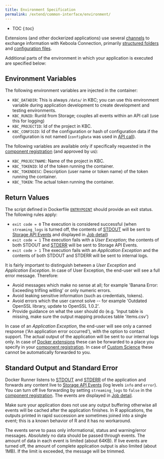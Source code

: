 ```yaml
---
title: Environment Specification
permalink: /extend/common-interface/environment/
---
```


* TOC
{:toc}

Extensions (and other dockerized applications) use several [channels](/extend/common-interface/) to exchange information with Keboola Connection,
primarily [structured folders](/extend/common-interface/) and [configuration files](/extend/common-interface/config-file/).

Additional parts of the environment in which your application is executed are specified below:

## Environment Variables

The following environment variables are injected in the container:

 - `KBC_DATADIR`: This is always `/data/` in KBC; you can use this environment variable during application
 development to create development and testing environments.
 - `KBC_RUNID`: RunId from Storage; couples all events within an API call (use this for logging)
 - `KBC_PROJECTID`: Id of the project in KBC.
 - `KBC_CONFIGID`: Id of the configuration or hash of configuration data if the configuration
 is not named (`configData` was used in
 [API call](http://docs.kebooladocker.apiary.io/#reference/run/create-a-job/create-a-run-job)).

 The following variables are available only if specifically requested in the [component registration](/extend/registration/)
 (and approved by us):

 - `KBC_PROJECTNAME`: Name of the project in KBC.
 - `KBC_TOKENID`: Id of the token running the container.
 - `KBC_TOKENDESC`: Description (user name or token name) of the token running the container.
 - `KBC_TOKEN`: The actual token running the container.

## Return Values

The script defined in Dockerfile [`ENTRYPOINT`](/extend/docker/tutorial/howto/) should provide an exit status. The
following rules apply:

- `exit code = 0`  The execution is considered successful (when `streaming_logs` is turned off, the contents
of [STDOUT](https://en.wikipedia.org/wiki/Standard_streams#Standard_output_.28stdout.29) will be sent to
[Storage API Events](http://docs.keboola.apiary.io/#events) and displayed in
[Job detail](https://help.keboola.com/management/jobs/))
- `exit code = 1`  The execution fails with a *User Exception*;
the contents of both STDOUT and [STDERR](https://en.wikipedia.org/wiki/Standard_streams#Standard_error_.28stderr.29)
will be sent to Storage API Events.
- `exit code > 1`  The execution fails with an *Application Exception*
and the contents of both STDOUT and STDERR will be sent to internal logs.

It is fairly important to distinguish between a *User Exception* and *Application Exception*. In case of
User Exception, the end-user will see a full error message. Therefore:

- Avoid messages which make no sense at all; for example 'Banana Error: Exceeding trifling witling' or only numeric errors.
- Avoid leaking sensitive information (such as credentials, tokens).
- Avoid errors which the user cannot solve -- for example 'Outdated OpenSSL library, update to OpenSSL 1.0.2'.
- Provide guidance on what the user should do (e.g. 'Input table is missing, make sure the output mapping produces table 'items.csv')

In case of an *Application Exception*, the end-user will see only a canned response ('An application error occurred'), with
the option to contact support. The actual output of the application will be sent to our internal logs only. In case of
[Docker extensions](/extend/docker/) these can be forwarded to a place you specify in your
[component registration](/extend/registration/). In case of [Custom Science](/extend/custom-science/) these cannot be
automatically forwarded to you.

## Standard Output and Standard Error

Docker Runner listens to [STDOUT](https://en.wikipedia.org/wiki/Standard_streams#Standard_output_.28stdout.29)
and [STDERR](https://en.wikipedia.org/wiki/Standard_streams#Standard_error_.28stderr.29)
of the application and forwards any content live to [Storage API Events](http://docs.keboola.apiary.io/#events)
(log levels `info` and `error`). You can turn off live forwarding by setting `streaming_logs` to `false` in the
[component registration](/extend/registration/). The events are displayed in
[Job detail](https://help.keboola.com/management/jobs/).

Make sure your application does not use any output buffering otherwise all
events will be cached after the application finishes. In R applications, the outputs printed in rapid succession
are sometimes joined into a single event; this is a known behavior of R and it has no workaround.

The events serve to pass only informational, status and warning/error messages. Absolutely no data should be
passed through events. The amount of data in each event is limited (about 64KB). If live events are turned off, the amount
of complete application output is also limited (about 1MB). If the limit is exceeded, the message will be trimmed.
